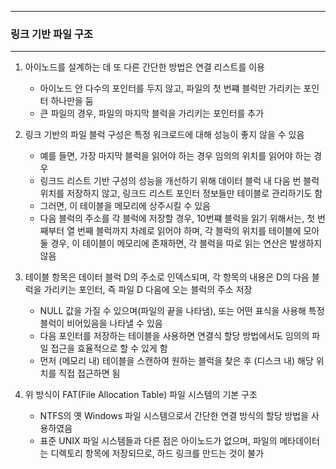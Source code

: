 -----
### 링크 기반 파일 구조
-----
1. 아이노드를 설계하는 데 또 다른 간단한 방법은 연결 리스트를 이용
   - 아이노드 안 다수의 포인터를 두지 않고, 파일의 첫 번쨰 블럭만 가리키는 포인터 하나만을 둠
   - 큰 파일의 경우, 파일의 마지막 블럭을 가리키는 포인터를 추가

2. 링크 기반의 파일 블럭 구성은 특정 워크로드에 대해 성능이 좋지 않을 수 있음
   - 예를 들면, 가장 마지막 블럭을 읽어야 하는 경우 임의의 위치를 읽어야 하는 경우
   - 링크드 리스트 기반 구성의 성능을 개선하기 위해 데이터 블럭 내 다음 번 블럭 위치를 저장하지 않고, 링크드 리스트 포인터 정보들만 테이블로 관리하기도 함
   - 그러면, 이 테이블을 메모리에 상주시킬 수 있음
   - 다음 블럭의 주소를 각 블럭에 저장할 경우, 10번쨰 블럭을 읽기 위해서는, 첫 번째부터 열 번째 블럭까지 차례로 읽어야 하며, 각 블럭의 위치를 테이블에 모아둘 경우, 이 테이블이 메모리에 존재하면, 각 블럭을 따로 읽는 연산은 발생하지 않음

3. 테이블 항목은 데이터 블럭 D의 주소로 인덱스되며, 각 항목의 내용은 D의 다음 블럭을 가리키는 포인터, 즉 파일 D 다음에 오는 블럭의 주소 저장
   - NULL 값을 가질 수 있으며(파일의 끝을 나타냄), 또는 어떤 표식을 사용해 특정 블럭이 비어있음을 나타낼 수 있음
   - 다음 포인터를 저장하는 테이블을 사용하면 연결식 할당 방법에서도 임의의 파일 접근을 효율적으로 할 수 있게 함
   - 먼저 (메모리 내) 테이블을 스캔하여 원하는 블럭을 찾은 후 (디스크 내) 해당 위치를 직접 접근하면 됨

4. 위 방식이 FAT(File Allocation Table) 파일 시스템의 기본 구조
   - NTFS의 옛 Windows 파일 시스템으로서 간단한 연결 방식의 할당 방법을 사용하였음
   - 표준 UNIX 파일 시스템들과 다른 점은 아이노드가 없으며, 파일의 메타데이터는 디렉토리 항목에 저장되므로, 하드 링크를 만드는 것이 불가
     
